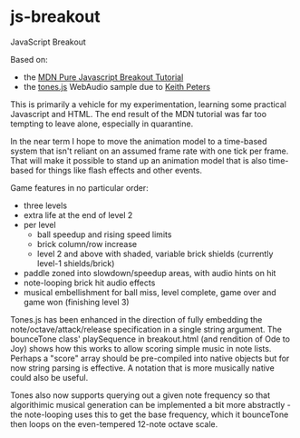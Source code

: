 # js-breakout
JavaScript Breakout

Based on:

* the [MDN Pure Javascript Breakout Tutorial](https://developer.mozilla.org/en-US/docs/Games/Tutorials/2D_Breakout_game_pure_JavaScript)
* the [tones.js](https://github.com/bit101/tones) WebAudio sample due to [Keith Peters](https://github.com/bit101)

This is primarily a vehicle for my experimentation, learning some practical Javascript and HTML. The end result of the MDN tutorial was far too tempting to leave alone, especially in quarantine.

In the near term I hope to move the animation model to a time-based system that isn't reliant on an assumed frame rate with one tick per frame. That will make it possible to stand up an animation model that is also time-based for things like flash effects and other events.

Game features in no particular order:

* three levels
* extra life at the end of level 2
* per level
    * ball speedup and rising speed limits
    * brick column/row increase
    * level 2 and above with shaded, variable brick shields (currently level-1 shields/brick)
* paddle zoned into slowdown/speedup areas, with audio hints on hit
* note-looping brick hit audio effects
* musical embellishment for ball miss, level complete, game over and game won (finishing level 3)

Tones.js has been enhanced in the direction of fully embedding the note/octave/attack/release specification in a single string argument. The bounceTone class' playSequence in breakout.html (and rendition of Ode to Joy) shows how this works to allow scoring simple music in note lists. Perhaps a "score" array should be pre-compiled into native objects but for now string parsing is effective. A notation that is more musically native could also be useful.

Tones also now supports querying out a given note frequency so that algorithimic musical generation can be implemented a bit more abstractly - the note-looping uses this to get the base frequency, which it bounceTone then loops on the even-tempered 12-note octave scale.